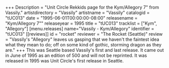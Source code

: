 +++
Description = "Unit Circle Rekkids page for the Kym/Allegory 7&quot; from Vassily."
artistdirectory = "Vassily"
artistname = "Vassily"
catalogid = "tUC013"
date = "1995-06-01T00:00:00-08:00"
releasename = "Kym/Allegory 7\""
releaseyear = 1995
title = "tUC013"
tracklist = ["Kym", "Allegory"]
[menu.releases]
	name="Vassily - Kym/Allegory"
	identifier = "tUC013"
[[reviews]]
	id = "rocket"
	reviewer = "The Rocket (Seattle)"
	review = "Vassily's \"Allegory\" leaves us gasping that we haven't the faintest idea what they mean to do; off on some kind of gothic, storming dragon as they are."
+++
This was Seattle based Vassily's first and last release. It came out in June of 1995 as an edition of 500 and will not be reprinted. It was released in 1995 was Unit Circle's first release in Seattle.